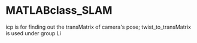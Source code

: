# MATLABclass_SLAM
icp is for finding out the transMatrix of camera's pose;
twist_to_transMatrix is used under group Li
